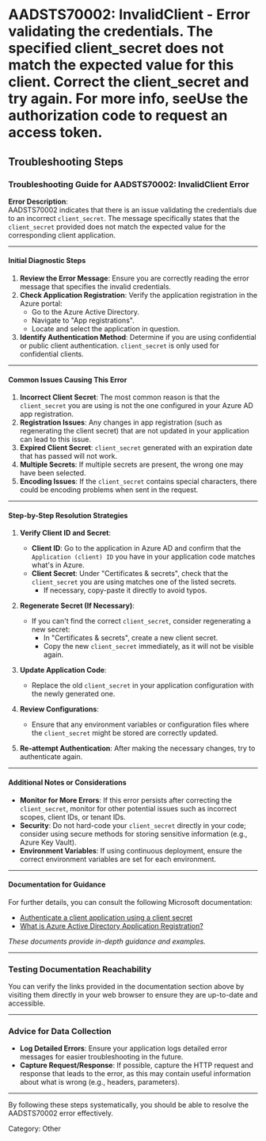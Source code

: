 # AADSTS70002: InvalidClient - Error validating the credentials. The specified client_secret does not match the expected value for this client. Correct the client_secret and try again. For more info, seeUse the authorization code to request an access token.


## Troubleshooting Steps
### Troubleshooting Guide for AADSTS70002: InvalidClient Error

**Error Description**:  
AADSTS70002 indicates that there is an issue validating the credentials due to an incorrect `client_secret`. The message specifically states that the `client_secret` provided does not match the expected value for the corresponding client application.

---

#### Initial Diagnostic Steps

1. **Review the Error Message**: Ensure you are correctly reading the error message that specifies the invalid credentials.
2. **Check Application Registration**: Verify the application registration in the Azure portal:
   - Go to the Azure Active Directory.
   - Navigate to "App registrations".
   - Locate and select the application in question.
3. **Identify Authentication Method**: Determine if you are using confidential or public client authentication. `client_secret` is only used for confidential clients.

---

#### Common Issues Causing This Error

1. **Incorrect Client Secret**: The most common reason is that the `client_secret` you are using is not the one configured in your Azure AD app registration.
2. **Registration Issues**: Any changes in app registration (such as regenerating the client secret) that are not updated in your application can lead to this issue.
3. **Expired Client Secret**: `client_secret` generated with an expiration date that has passed will not work.
4. **Multiple Secrets**: If multiple secrets are present, the wrong one may have been selected.
5. **Encoding Issues**: If the `client_secret` contains special characters, there could be encoding problems when sent in the request.

---

#### Step-by-Step Resolution Strategies

1. **Verify Client ID and Secret**:
   - **Client ID**: Go to the application in Azure AD and confirm that the `Application (client) ID` you have in your application code matches what's in Azure.
   - **Client Secret**: Under "Certificates & secrets", check that the `client_secret` you are using matches one of the listed secrets. 
     - If necessary, copy-paste it directly to avoid typos.

2. **Regenerate Secret (If Necessary)**:
   - If you can't find the correct `client_secret`, consider regenerating a new secret:
     - In "Certificates & secrets", create a new client secret.
     - Copy the new `client_secret` immediately, as it will not be visible again.

3. **Update Application Code**:
   - Replace the old `client_secret` in your application configuration with the newly generated one.

4. **Review Configurations**:
   - Ensure that any environment variables or configuration files where the `client_secret` might be stored are correctly updated.

5. **Re-attempt Authentication**: After making the necessary changes, try to authenticate again.

---

#### Additional Notes or Considerations

- **Monitor for More Errors**: If this error persists after correcting the `client_secret`, monitor for other potential issues such as incorrect scopes, client IDs, or tenant IDs.
- **Security**: Do not hard-code your `client_secret` directly in your code; consider using secure methods for storing sensitive information (e.g., Azure Key Vault).
- **Environment Variables**: If using continuous deployment, ensure the correct environment variables are set for each environment.

---

#### Documentation for Guidance

For further details, you can consult the following Microsoft documentation:
- [Authenticate a client application using a client secret](https://docs.microsoft.com/en-us/azure/active-directory/develop/v2-client-creds)
- [What is Azure Active Directory Application Registration?](https://docs.microsoft.com/en-us/azure/active-directory/develop/quickstart-register-app)

*These documents provide in-depth guidance and examples.*

---

### Testing Documentation Reachability
You can verify the links provided in the documentation section above by visiting them directly in your web browser to ensure they are up-to-date and accessible.

---

### Advice for Data Collection
- **Log Detailed Errors**: Ensure your application logs detailed error messages for easier troubleshooting in the future.
- **Capture Request/Response**: If possible, capture the HTTP request and response that leads to the error, as this may contain useful information about what is wrong (e.g., headers, parameters).

---

By following these steps systematically, you should be able to resolve the AADSTS70002 error effectively.

Category: Other